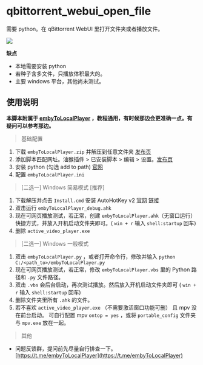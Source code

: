 # qbittorrent\_webui\_open_file

需要 python。在 qBittorrent WebUI 里打开文件夹或者播放文件。

![](https://github.com/kjtsune/embyToLocalPlayer/raw/main/qbittorrent_webui_open_file/qbittorrent_webui_open_file.png)

**缺点**

* 本地需要安装 python
* 若种子含多文件，只播放体积最大的。
* 主要 windows 平台，其他尚未测试。

## 使用说明

**本脚本附属于 [embyToLocalPlayer](https://greasyfork.org/zh-CN/scripts/448648-embytolocalplayer?locale_override=1) 
，教程通用，有时候那边会更准确一点。有疑问可以参考那边。**


> 基础配置

1. 下载 `embyToLocalPlayer.zip` 并解压到任意文件夹 [发布页](https://github.com/kjtsune/embyToLocalPlayer/releases)
2. 添加脚本匹配网址。油猴插件 > 已安装脚本 > 编辑 >
   设置。[发布页](https://greasyfork.org/zh-CN/scripts/450015-qbittorrent-webui-open-file?locale_override=1)
3. 安装 python (勾选 add to path) [官网](https://www.python.org/downloads/)
4. 配置 `embyToLocalPlayer.ini`

> [二选一] Windows 简易模式 [推荐]

1. 下载解压并点击 `Install.cmd` 安装 AutoHotKey
   v2 [官网](https://www.autohotkey.com/) [链接](https://www.autohotkey.com/download/ahk-v2.zip)
2. 双击运行 `embyToLocalPlayer_debug.ahk`
3. 现在可网页播放测试，若正常，创建 `embyToLocalPlayer.ahk`（无窗口运行）快捷方式，并放入开机启动文件夹即可。( `win + r` 输入 `shell:startup` 回车)
4. 删除 `active_video_player.exe`

> [二选一] Windows 一般模式

1. 双击 `embyToLocalPlayer.py` ，或者打开命令行，修改并输入 `python C:/<path_to>/embyToLocalPlayer.py`
2. 现在可网页播放测试，若正常，修改 `embyToLocalPlayer.vbs` 里的 Python 路径和 `.py` 文件路径。
3. 双击 `.vbs` 会后台启动，再次测试播放。然后放入开机启动文件夹即可 ( `win + r` 输入 `shell:startup` 回车)
4. 删除文件夹里所有 `.ahk` 的文件。
5. 若不喜欢 `active_video_player.exe` （不需要激活窗口功能可删） 且 mpv 没在前台启动。 可自行配置 mpv `ontop = yes` ，或将 `portable_config`
   文件夹与 `mpv.exe` 放在一起。

> 其他

* 问题反馈群，提问前先尽量自行排查一下。[https://t.me/embyToLocalPlayer](https://t.me/embyToLocalPlayer)
